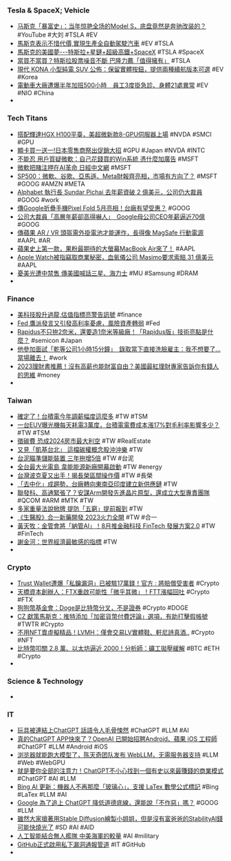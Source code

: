 ### Tesla & SpaceX; Vehicle
- [马斯克「暴富史」：当年惊艳全场的Model S，底盘竟然是奔驰改装的？](https://www.youtube.com/watch?v=bY_SvnuZgV8) #YouTube #大刘 #TSLA #EV
- [馬斯克表示不惜代價,實現生產全自動駕駛汽車](https://m.cnyes.com/news/id/5153833) #EV #TSLA
- [馬斯克的美國夢---特斯拉+星鏈+超級高鐵+SpaceX](https://hao.cnyes.com/post/38639) #TSLA #SpaceX
- [當買不當買？特斯拉股票噪音不斷 巴隆力薦「值得擁有」](https://news.cnyes.com/news/id/5153195) #TSLA
- [現代 KONA 小型純電 SUV 公佈：保留實體按鈕，提供兩種續航版本可選](https://www.techbang.com/posts/104464-hyundai-kona-small-all-electric-suv-announced-physical) #EV #Korea
- [電動車大廠遭爆半年加班500小時　員工3度掛急診、身體21處異常](https://tw.nextapple.com/finance/20230423/410B8A5728803E9501038CBF6E7BDF1F) #EV #NIO #China
-
### Tech Titans
- [搭配輝達HGX H100平臺，美超微新款8-GPU伺服器上場](https://www.ithome.com.tw/review/156519) #NVDA #SMCI #GPU
- [顯卡買一送一!日本零售商祭出促銷大招](https://news.xfastest.com/intel/126911/buy-4090-free-arc750/) #GPU #Japan #NVDA #INTC
- [不能忍 用戶質疑微軟：自己花錢買的Win系統 憑什麼加廣告](https://news.xfastest.com/microsoft/126913/不能忍-用戶質疑微軟：自己花錢買的win系統-憑什麼/) #MSFT
- [微軟把賭注押在AI革命  日經中文網](https://zh.cn.nikkei.com/industry/itelectric-appliance/51936-2023-04-20-05-01-00.html) #MSFT
- [SP500：微軟、谷歌、亞馬遜、Meta財報齊亮相，市場有方向了？](https://www.dailyfxasia.com/cn/cmarkets/20230424-23788.html) #MSFT #GOOG #AMZN #META
- [Alphabet 執行長 Sundar Pichai 去年薪資破 2 億美元，公司仍大裁員](https://finance.technews.tw/2023/04/23/google-alphabet-sundar-pichai/) #GOOG #work
- [傳Google折疊手機Pixel Fold 5月亮相！台廠有望受惠？](https://www.gvm.com.tw/article/101953) #GOOG
- [公司大裁員「高層年薪卻高得嚇人」　Google母公司CEO年薪逼近70億](https://today.line.me/tw/v2/article/ZaWjJrN) #GOOG
- [傳蘋果 AR / VR 頭盔需外掛電池才能運作，長得像 MagSafe 行動電源](https://technews.tw/2023/04/24/apple-arvr-magsafe-apple-reality-pro/) #AAPL #AR
- [蘋果史上第一款，果粉最期待的大螢幕MacBook Air來了！](https://www.techbang.com/posts/105406-the-big-screen-macbook-air-that-apple-fans-are-most-looking) #AAPL
- [Apple Watch被指竊取商業秘密，血氧儀公司 Masimo要求索賠 31 億美元](https://www.techbang.com/posts/105611-apple-was-accused-of-stealing-trade-secrets-and-masimo) #AAPL
- [憂美光遭中禁售 傳美國喊話三星、海力士](https://ctee.com.tw/news/global/849674.html) #MU #Samsung #DRAM
-
### Finance
- [美科技股升過龍,估值指標亮警告訊號](https://m.cnyes.com/news/id/5153901) #finance
- [Fed 鷹派發言又引發高利率憂慮，風險資產轉弱](https://blockcast.it/2023/04/24/mica-research-weekly-0424/) #Fed
- [Rapidus不只拚2奈米，還要造1奈米等級廠！「Rapidus版」技術亮點是什麼？](https://www.bnext.com.tw/article/74955/rapidus-1nm-n-2nm-expand) #semicon #Japan
- [他參加面試「乾等公司1小時15分鐘」　錄取當下直接洗臉雇主：我不想要了…當場離去！](https://today.line.me/tw/v2/article/DR1jOpB) #work
- [2023理財書推薦！沒有高薪也能財富自由？美國最紅理財專家告訴你有錢人的思維](https://www.elle.com/tw/life/how-to/g43663625/how-to-become-rich/) #money
-
### Taiwan
- [確定了！台積電今年調薪幅度這麼多](https://ctee.com.tw/news/tech/849893.html) #TW #TSM
- [一台EUV曝光機每天耗電3萬度，台積電電費成本漲17%對毛利率影響多少？](https://www.techbang.com/posts/105708-an-euv-exposure-machine-consumes-30000-kwh-of-electricity-per) #TW #TSM
- [徵碳費 恐成2024房市最大利空](https://ctee.com.tw/news/industry/849279.html) #TW #RealEstate
- [又見「凱基台北」 這檔碳權概念股沖沖樂](https://ctee.com.tw/news/stocks/849776.html) #TW
- [台泥瞄準儲能裝置 三年拚增5倍](https://ctee.com.tw/news/industry/849621.html) #TW #台泥
- [全台最大光電島 韋能能源新廠開幕啟動](https://ctee.com.tw/news/industry/849359.html) #TW #energy
- [台灣波克夏又出手！揭長榮區間操作價](https://ctee.com.tw/news/stocks/849129.html) #TW #長榮
- [「去中化」成趨勢，台廠轉向東南亞印度建立新供應鏈](https://technews.tw/2023/04/23/de-sinicization-taiwan-turn-to-southeast-asian-india/) #TW
- [聯發科、高通緊張了？安謀Arm開發先進晶片原型，還成立大型專責團隊](https://www.bnext.com.tw/article/74952/cortex-a-arm-april-23) #QCOM #ARM #MTK #TW
- [多家重量法說掀牌 提防「五窮」提前報到](https://news.cnyes.com/news/id/5153445) #TW
- [《生醫股》合一新藥開發 2023火力全開](https://tw.stock.yahoo.com/news/生醫股-合-新藥開發-2023火力全開-001349035.html) #TW #合一
- [黃天牧：金管會將「納管AI」！8月推金融科技 FinTech 發展方案2.0](https://www.blocktempo.com/fsc-will-bring-ai-technology-into-regulation/) #TW #FinTech
- [謝金河：世界經濟最敏感的指標](https://www.wealth.com.tw/articles/ce099238-3481-4b1c-8139-2cd8253a8daf) #TW
-
### Crypto
- [Trust Wallet遭爆「私鑰漏洞」已被駭17萬鎂！官方 : 將賠償受害者](https://www.blocktempo.com/trust-wallet-wasm-vulnerability-incident-update/) #Crypto
- [天橋資本創辦人：FTX重啟可能性「微乎其微」！FTT漲幅回吐](https://www.blocktempo.com/founder-of-skybridge-capital-it-is-unlikely-that-ftx-will-restart/) #Crypto #FTX
- [狗狗幣基金會：Doge是比特幣分叉，不是證券](https://www.blocktempo.com/dogecoin-is-a-fork-of-bitcoin-cant-be-classified-as-a-security/) #Crypto #DOGE
- [CZ 獻策馬斯克：推特添加「加密貨幣付費評論」選項，有助打擊假帳號](https://www.blocktempo.com/cz-suggests-twitter-add-option-people-you-dont-follow-must-pay-to-comment/) #TWTR #Crypto
- [不用NFT賣虛擬精品！LVMH：僅會交易LV實體鞋、軒尼詩真酒..](https://www.blocktempo.com/lvmh-ceo-bernard-arnault-says-they-will-only-sales-real-shoes-in-nft/) #Crypto #NFT
- [比特幣叩關 2.8 萬、以太坊逼近 2000！分析師：礦工拋壓緩解](https://www.blocktempo.com/bitcoin-is-approaching-28000-analyst-said-miners-selling-pressure-eases/) #BTC #ETH #Crypto
-
### Science & Technology
-
### IT
- [玩具被連結上ChatGPT 話語令人毛骨悚然](https://www.epochtimes.com/b5/23/4/22/n13979254.htm) #ChatGPT #LLM #AI
- [真的ChatGPT APP快來了？OpenAI 已開始招聘Android、蘋果 iOS 工程師](https://www.techbang.com/posts/105585-openai-has-started-hiring-android-and-apple-ios-engineers-and) #ChatGPT #LLM #Android #iOS
- [浏览器就能跑大模型了，陈天奇团队发布 WebLLM，无需服务器支持](https://www.ithome.com/0/687/689.htm) #LLM #Web #WebGPU
- [就是要你全部的注意力！ChatGPT不小心找到一個有史以來最賺錢的商業模式](https://www.techbang.com/posts/105202-attention-chatgpt-openai) #ChatGPT #AI #LLM
- [Bing AI 更新：機器人不再那麼「玻璃心」，支援 LaTex 數學公式標記](https://www.soft4fun.net/tech/ai/bing-ai-april-update.htm) #Bing #LaTex #LLM #AI
- [Google 為了追上 ChatGPT 降低道德底線，還能說「不作惡」嗎？](https://technews.tw/2023/04/24/google-lowers-the-moral-line-in-order-to-surpass-chatgpt/) #GOOG #LLM
- [雖然大家搶著用Stable Diffusion繪製小姐姐，但是沒有富爸爸的StabilityAI錢可能快燒光了](https://www.techbang.com/posts/105351-crazy-money-burning-chaotic-management-fierce-competition-the) #SD #AI #AID
- [人工智能結合無人艦隊 中美海軍的較量](https://www.epochtimes.com/b5/23/4/22/n13978683.htm) #AI #military
- [GitHub正式啟用私下漏洞通報管道](https://www.ithome.com.tw/news/156531) #IT #GitHub
-